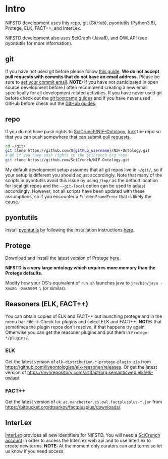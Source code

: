 # Intro
NIFSTD development uses this repo, git (GitHub), pyontutils (Python3.6), Protege, ELK, FACT++, and InterLex.

NIFSTD development also uses SciGraph (Java8), and OWLAPI (see pyontutils for more information).

## git
If you have not used git before please follow [this guide](https://help.github.com/articles/set-up-git/).
**We do not accept pull requests with commits that do not have an email address.** Please be sure to
[set your commit email](https://help.github.com/articles/setting-your-commit-email-address-in-git/).
**NOTE:** If you have not participated in open source development before I often
recommend creating a new email specifically for all development related activities.
If you have never used git before check out the
[git bootcamp guides](https://help.github.com/categories/bootcamp/)
and if you have never used GitHub before check out the
[GitHub guides](https://guides.github.com/).

## repo
If you do not have push rights to
[SciCrunch/NIF-Ontology](https://github.com/SciCrunch/NIF-Ontology),
[fork](https://github.com/SciCrunch/NIF-Ontology#fork-destination-box)
the repo so that you can push somewhere that can submit
[pull requests](https://github.com/SciCrunch/NIF-Ontology/pull/new/master).
```bash
cd ~/git/
git clone https://github.com/${github_username}/NIF-Ontology.git
# OR if you have push rights to the SciCrunch org repo
git clone https://github.com/SciCrunch/NIF-Ontology.git
```
My default development setup assumes that all git repos live in `~/git/`, so if your setup
is different you should adjust accordingly. Note that many of the scripts in pyontutils
avoid this issue by using `/tmp/` as the default location for local git repos and the
`--git-local` option can be used to adjust accordingly. However, not all scripts have been
updated with these assumptions, so if you encounter a `FileNotFoundError` that is likely the
cause.

## pyontutils
Install [pyontutils](https://github.com/tgbugs/pyontutils) by following the installation instructions
[here](https://github.com/tgbugs/pyontutils/blob/master/README.md#installation).

## Protege
Download and install the latest version of Protege [here](http://protege.stanford.edu/products.php#desktop-protege).

**NIFSTD is a very large ontology which requires more memory than the Protege defaults.**

Modify how your OS's equivalent of `run.sh` launches java to `jre/bin/java -Xmx8G -Xms500M \`
(or similar).

## Reasoners (ELK, FACT++)
You can obtain copies of ELK and FACT++ but launching protege and in the
menu bar File -> Check for plugins and select ELK and FACT++. **NOTE:**
that sometimes the plugin repos don't resolve, if that happens try again.
Otherwise you can get the reasoner plugins and put them in `Protege-*/plugins/`.
### ELK
Get the latest version of `elk-distribution-*-protege-plugin.zip` from https://github.com/liveontologies/elk-reasoner/releases.
Or get the latest version of https://mvnrepository.com/artifact/org.semanticweb.elk/elk-owlapi.
### FACT++
Get the latest version of `uk.ac.manchester.cs.owl.factplusplus-*.jar` from https://bitbucket.org/dtsarkov/factplusplus/downloads/.

## InterLex
[InterLex](https://interlex.org/) provides all new identifiers for NIFSTD.
You will need a [SciCrunch account](https://scicrunch.org/register) in order to
access the InterLex web api and to use InterLex to create new terms.
**NOTE:** At the moment only curators can add terms so let us know if you need access.
